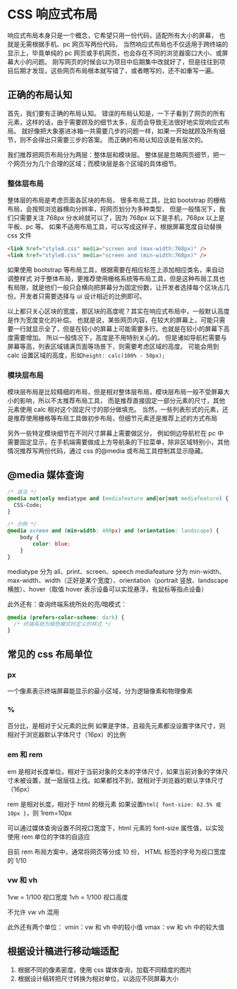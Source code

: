 # CSS 响应式布局

响应式布局本身只是一个概念，它希望只用一份代码，适配所有大小的屏幕，
也就是无需根据手机、pc 网页写两份代码，
当然响应式布局也不仅适用于跨终端的显示上，毕竟单纯的 pc 网页或手机网页，也会存在不同的浏览器窗口大小、或屏幕大小的问题。
刚写网页的时候会以为项目中后期集中改就好了，但是往往到项目后期才发现，这些网页布局根本就写错了，或者瞎写的，还不如重写一遍。

## 正确的布局认知

首先，我们要有正确的布局认知。
错误的布局认知是，一下子看到了网页的所有元素，这样的话，由于需要顾及的细节太多，反而会导致无法很好地实现响应式布局。
就好像把大象塞进冰箱一共需要几步的问题一样，如果一开始就顾及所有细节，则不会得出只需要三步的答案。
而正确的布局认知应该是有层次的。

我们推荐把网页布局分为两层：整体层和模块层。
整体层是忽略网页细节，把一个网页分为几个合理的区域；而模块层是各个区域的具体细节。

### 整体层布局

整体层的布局是考虑页面各区块的布局，
很多布局工具，比如 bootstrap 的栅格布局，会按照浏览器横向分辨率，将网页划分为多种类型，
但是一般情况下，我们只需要关注 768px 分水岭就可以了，因为 768px 以下是手机，768px 以上是平板、pc 等。
如果不适用布局工具，可以写成这样子，根据屏幕宽度自动替换 css 文件

```html
<link href="styleA.css" media="screen and (max-width:768px)" />
<link href="styleB.css" media="screen and (min-width:768px)" />
```

如果使用 bootstrap 等布局工具，根据需要在相应标签上添加相应类名，来自动调整样式
对于整体布局，更推荐使用栅格系统等布局工具，但是这种布局工具也有局限，就是他们一般只会横向把屏幕分为固定份数，让开发者选择每个区块占几份。开发者只需要选择与 ui 设计相近的比例即可。

以上都只关心区块的宽度，那区块的高度呢？其实在响应式布局中，一般默认高度是作为宽度变化的补偿。
也就是说，某些网页内容，在较大的屏幕上，可能只需要一行就显示全了，但是在较小的屏幕上可能需要多行。也就是在较小的屏幕下高度需要增加。
所以一般情况下，高度是不用特别关心的。
但是诸如导航栏需要与屏幕等高，列表区域铺满页面等场景下，则需要考虑区域的高度。
可能会用到 calc 设置区域的高度，形如`height: calc(100% - 50px);`

### 模块层布局

模块层布局是比较精细的布局，但是相对整体层布局，模块层布局一般不受屏幕大小的影响，所以不太推荐布局工具，
而是推荐直接固定一部分元素的尺寸，其他元素使用 calc 相对这个固定尺寸的部分做填充。
当然，一些列表形式的元素，还是推荐使用栅格等布局工具做初步布局，但细节元素还是推荐上述的方式布局

另外一些特定模块细节在不同尺寸屏幕上需要做区分，
例如侧边导航栏在 pc 中需要固定显示，在手机端需要做成上方导航条的下拉菜单，除非区域特别小，其他情况推荐写两份代码，通过 css 的@media 或布局工具控制其显示隐藏。

## @media 媒体查询

```css
/* 语法 */
@media not|only mediatype and (mediafeature and|or|not mediafeature) {
  CSS-Code;
}

/* 示例 */
@media screen and (min-width: 400px) and (orientation: landscape) {
    body {
        color: blue;
    }
}
```

mediatype 分为 all、print、screen、speech
mediafeature 分为 min-width、max-width、width（正好是某个宽度）、orientation（portrait 竖放、landscape 横放）、hover（取值 hover 表示设备可以实现悬浮，有鼠标等指点设备）

此外还有：查询终端系统所处的亮/暗模式：

```css
@media (prefers-color-scheme: dark) {
  /* 终端系统为暗色模式时定义的样式 */
}
```

## 常见的 css 布局单位

### px

一个像素表示终端屏幕能显示的最小区域，分为逻辑像素和物理像素

### %

百分比，是相对于父元素的比例
如果是字体，且祖先元素都没设置字体尺寸，则相对于浏览器默认字体尺寸（16px）的比例

### em 和 rem

em 是相对长度单位，相对于当前对象的文本的字体尺寸，如果当前对象的字体尺寸未被设置，就一层层往上找。如果都找不到，就相对于浏览器的默认字体尺寸（16px）

rem 是相对长度，相对于 html 的根元素
如果设置`html{ font-size: 62.5% 或 10px }`，则 1rem=10px

可以通过媒体查询设置不同视口宽度下，html 元素的 font-size 属性值，以实现使用 rem 单位的字体的自适应

目前 rem 布局方案中，通常将网页等分成 10 份， HTML 标签的字号为视口宽度的 1/10

### vw 和 vh

1vw = 1/100 视口宽度
1vh = 1/100 视口高度

不允许 vw vh 混用

此外还有两个单位：
vmin：vw 和 vh 中的较小值
vmax：vw 和 vh 中的较大值

## 根据设计稿进行移动端适配

1. 根据不同的像素密度，使用 css 媒体查询，加载不同精度的图片
2. 根据设计稿转把尺寸转换为相对单位，以适应不同屏幕大小
